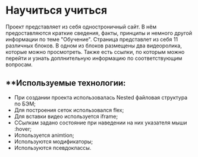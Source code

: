 # **Научиться учиться** 

Проект представляет из себя одностроничный сайт. В нём предоставляются краткие сведения, 
факты, принципы и немного другой информации по теме "Обучение". Страница представлет из 
себя 11 различных блоков. В одном из блоков размещены два видеоролика, которые можно 
просмотреть. Также есть ссылки, по которым можно перейти и узнать доплнительную информацию 
по соответствующим вопросам.

## **Используемые технологии: 
* При создании проекта использовалась Nested файловая структура по БЭМ;
* Для построения сеток использовался flex;
* Для вставки видео используется iframe;
* ССылкам задано состояние при наведении на них указателя мыши :hover;
* Используется animtion;
* Используются модификаторы;
* Используются псевдоклассы.
